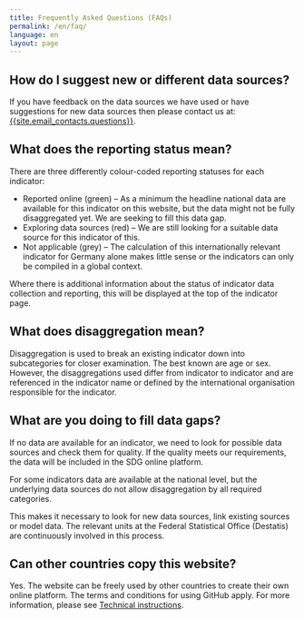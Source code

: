 ```yaml
---
title: Frequently Asked Questions (FAQs)
permalink: /en/faq/
language: en
layout: page
---
```


## How do I suggest new or different data sources?
If you have feedback on the data sources we have used or have suggestions for new data sources then please contact us at: <a href="mailto:{{site.email_contacts.questions}}">{{site.email_contacts.questions}}</a>.

## What does the reporting status mean?
There are three differently colour-coded reporting statuses for each indicator:

* Reported online (green) – As a minimum the headline national data are available for this indicator on this website, but the data might not be fully disaggregated yet. We are seeking to fill this data gap.
* Exploring data sources (red) – We are still looking for a suitable data source for this indicator of this.
* Not applicable (grey) – The calculation of this internationally relevant indicator for Germany alone makes little sense or the indicators can only be compiled in a global context.

Where there is additional information about the status of indicator data collection and reporting, this will be displayed at the top of the indicator page.

## What does disaggregation mean?
Disaggregation is used to break an existing indicator down into subcategories for closer examination. The best known are age or sex. However, the disaggregations used differ from indicator to indicator and are referenced in the indicator name or defined by the international organisation responsible for the indicator.

## What are you doing to fill data gaps?
If no data are available for an indicator, we need to look for possible data sources and check them for quality. If the quality meets our requirements, the data will be included in the SDG online platform.

For some indicators data are available at the national level, but the underlying data sources do not allow disaggregation by all required categories.

This makes it necessary to look for new data sources, link existing sources or model data. The relevant units at the Federal Statistical Office (Destatis) are continuously involved in this process.

## Can other countries copy this website?
Yes. The website can be freely used by other countries to create their own online platform. The terms and conditions for using GitHub apply. For more information, please see [Technical instructions](https://dns-indicators/about_guidance/).
